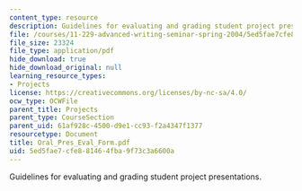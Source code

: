 ```yaml
---
content_type: resource
description: Guidelines for evaluating and grading student project presentations.
file: /courses/11-229-advanced-writing-seminar-spring-2004/5ed5fae7cfe881464fba9f73c3a6600a_Oral_Pres_Eval_Form.pdf
file_size: 23324
file_type: application/pdf
hide_download: true
hide_download_original: null
learning_resource_types:
- Projects
license: https://creativecommons.org/licenses/by-nc-sa/4.0/
ocw_type: OCWFile
parent_title: Projects
parent_type: CourseSection
parent_uid: 61af928c-4500-d9e1-cc93-f2a4347f1377
resourcetype: Document
title: Oral_Pres_Eval_Form.pdf
uid: 5ed5fae7-cfe8-8146-4fba-9f73c3a6600a
---
```

Guidelines for evaluating and grading student project presentations.